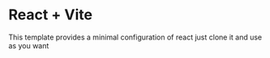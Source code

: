 # React + Vite

This template provides a minimal configuration of react just clone it and use as you want
